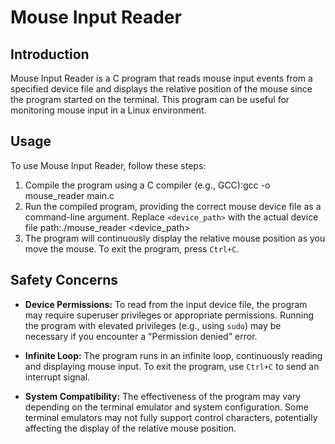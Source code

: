 # Mouse Input Reader

## Introduction

Mouse Input Reader is a C program that reads mouse input events from a specified device file and displays the relative position of the mouse since the program started on the terminal. This program can be useful for monitoring mouse input in a Linux environment.

## Usage

To use Mouse Input Reader, follow these steps:

1. Compile the program using a C compiler (e.g., GCC):gcc -o mouse_reader main.c
2. Run the compiled program, providing the correct mouse device file as a command-line argument. Replace `<device_path>` with the actual device file path:./mouse_reader <device_path>
3. The program will continuously display the relative mouse position as you move the mouse. To exit the program, press `Ctrl+C`.

## Safety Concerns

- **Device Permissions:** To read from the input device file, the program may require superuser privileges or appropriate permissions. Running the program with elevated privileges (e.g., using `sudo`) may be necessary if you encounter a "Permission denied" error.

- **Infinite Loop:** The program runs in an infinite loop, continuously reading and displaying mouse input. To exit the program, use `Ctrl+C` to send an interrupt signal.

- **System Compatibility:** The effectiveness of the program may vary depending on the terminal emulator and system configuration. Some terminal emulators may not fully support control characters, potentially affecting the display of the relative mouse position.


